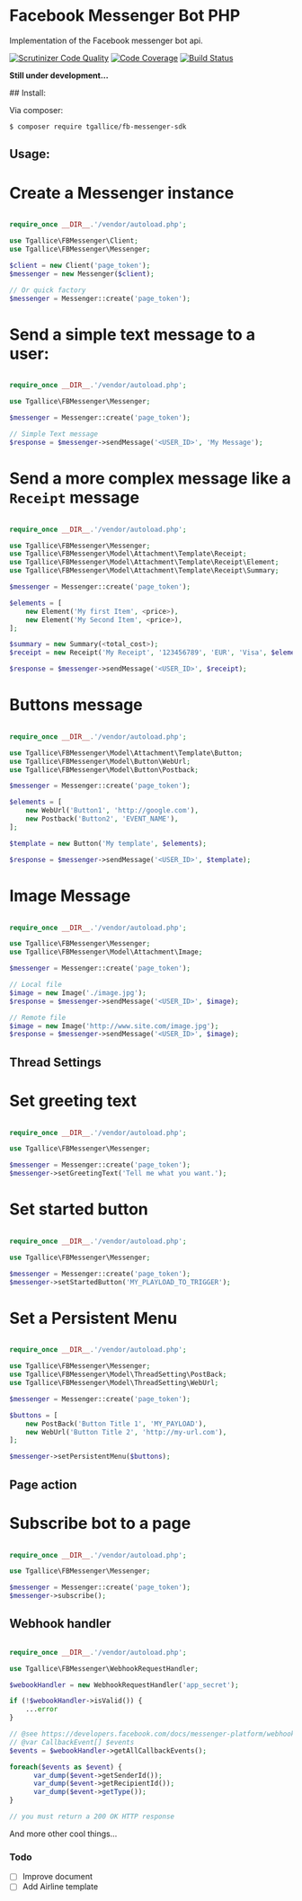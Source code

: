Facebook Messenger Bot PHP
==========================

Implementation of the Facebook messenger bot api. 

[![Scrutinizer Code Quality](https://scrutinizer-ci.com/g/tgallice/fb-messenger-sdk/badges/quality-score.png?b=master)](https://scrutinizer-ci.com/g/tgallice/fb-messenger-sdk/?branch=master)
[![Code Coverage](https://scrutinizer-ci.com/g/tgallice/fb-messenger-sdk/badges/coverage.png?b=master)](https://scrutinizer-ci.com/g/tgallice/fb-messenger-sdk/?branch=master)
[![Build Status](https://travis-ci.org/tgallice/fb-messenger-sdk.svg?branch=master)](https://travis-ci.org/tgallice/fb-messenger-sdk)

**Still under development...**

## Install:

Via composer:

```
$ composer require tgallice/fb-messenger-sdk
```


## Usage:

# Create a Messenger instance

```php

require_once __DIR__.'/vendor/autoload.php';

use Tgallice\FBMessenger\Client;
use Tgallice\FBMessenger\Messenger;

$client = new Client('page_token');
$messenger = new Messenger($client);

// Or quick factory
$messenger = Messenger::create('page_token');

```

# Send a simple text message to a user:


```php

require_once __DIR__.'/vendor/autoload.php';

use Tgallice\FBMessenger\Messenger;

$messenger = Messenger::create('page_token');

// Simple Text message
$response = $messenger->sendMessage('<USER_ID>', 'My Message');

```

# Send a more complex message like a `Receipt` message

```php

require_once __DIR__.'/vendor/autoload.php';

use Tgallice\FBMessenger\Messenger;
use Tgallice\FBMessenger\Model\Attachment\Template\Receipt;
use Tgallice\FBMessenger\Model\Attachment\Template\Receipt\Element;
use Tgallice\FBMessenger\Model\Attachment\Template\Receipt\Summary;

$messenger = Messenger::create('page_token');

$elements = [
    new Element('My first Item', <price>),
    new Element('My Second Item', <price>),
];

$summary = new Summary(<total_cost>);
$receipt = new Receipt('My Receipt', '123456789', 'EUR', 'Visa', $elements, $summary);

$response = $messenger->sendMessage('<USER_ID>', $receipt);

```

# Buttons message

```php

require_once __DIR__.'/vendor/autoload.php';

use Tgallice\FBMessenger\Model\Attachment\Template\Button;
use Tgallice\FBMessenger\Model\Button\WebUrl;
use Tgallice\FBMessenger\Model\Button\Postback;

$messenger = Messenger::create('page_token');

$elements = [
    new WebUrl('Button1', 'http://google.com'),
    new Postback('Button2', 'EVENT_NAME'),
];

$template = new Button('My template', $elements);

$response = $messenger->sendMessage('<USER_ID>', $template);

```

# Image Message


```php

require_once __DIR__.'/vendor/autoload.php';

use Tgallice\FBMessenger\Messenger;
use Tgallice\FBMessenger\Model\Attachment\Image;

$messenger = Messenger::create('page_token');

// Local file
$image = new Image('./image.jpg');
$response = $messenger->sendMessage('<USER_ID>', $image);

// Remote file
$image = new Image('http://www.site.com/image.jpg');
$response = $messenger->sendMessage('<USER_ID>', $image);

```


## Thread Settings

# Set greeting text

```php

require_once __DIR__.'/vendor/autoload.php';

use Tgallice\FBMessenger\Messenger;

$messenger = Messenger::create('page_token');
$messenger->setGreetingText('Tell me what you want.');

```

# Set started button

```php

require_once __DIR__.'/vendor/autoload.php';

use Tgallice\FBMessenger\Messenger;

$messenger = Messenger::create('page_token');
$messenger->setStartedButton('MY_PLAYLOAD_TO_TRIGGER');

```

# Set a Persistent Menu

```php

require_once __DIR__.'/vendor/autoload.php';

use Tgallice\FBMessenger\Messenger;
use Tgallice\FBMessenger\Model\ThreadSetting\PostBack;
use Tgallice\FBMessenger\Model\ThreadSetting\WebUrl;

$messenger = Messenger::create('page_token');

$buttons = [
    new PostBack('Button Title 1', 'MY_PAYLOAD'),      
    new WebUrl('Button Title 2', 'http://my-url.com'),      
];

$messenger->setPersistentMenu($buttons);

```

## Page action

# Subscribe bot to a page

```php

require_once __DIR__.'/vendor/autoload.php';

use Tgallice\FBMessenger\Messenger;

$messenger = Messenger::create('page_token');
$messenger->subscribe();

```

## Webhook handler

```php

require_once __DIR__.'/vendor/autoload.php';

use Tgallice\FBMessenger\WebhookRequestHandler;

$webookHandler = new WebhookRequestHandler('app_secret');

if (!$webookHandler->isValid()) {
    ...error
}

// @see https://developers.facebook.com/docs/messenger-platform/webhook-reference
// @var CallbackEvent[] $events
$events = $webookHandler->getAllCallbackEvents();

foreach($events as $event) {
      var_dump($event->getSenderId());
      var_dump($event->getRecipientId());
      var_dump($event->getType());
}

// you must return a 200 OK HTTP response 
```

And more other cool things...

### Todo
- [ ] Improve document
- [ ] Add Airline template 
